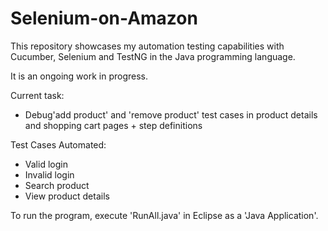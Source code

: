 # Selenium-on-Amazon
This repository showcases my automation testing capabilities with Cucumber, Selenium and TestNG in the Java programming language. 

It is an ongoing work in progress.

Current task: 
- Debug'add product' and 'remove product' test cases in product details and shopping cart pages + step definitions

Test Cases Automated:
- Valid login
- Invalid login
- Search product
- View product details

To run the program, execute 'RunAll.java' in Eclipse as a 'Java Application'.
